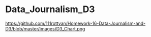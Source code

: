 # Data_Journalism_D3
https://github.com/111rottvan/Homework-16-Data-Journalism-and-D3/blob/master/images/D3_Chart.png

